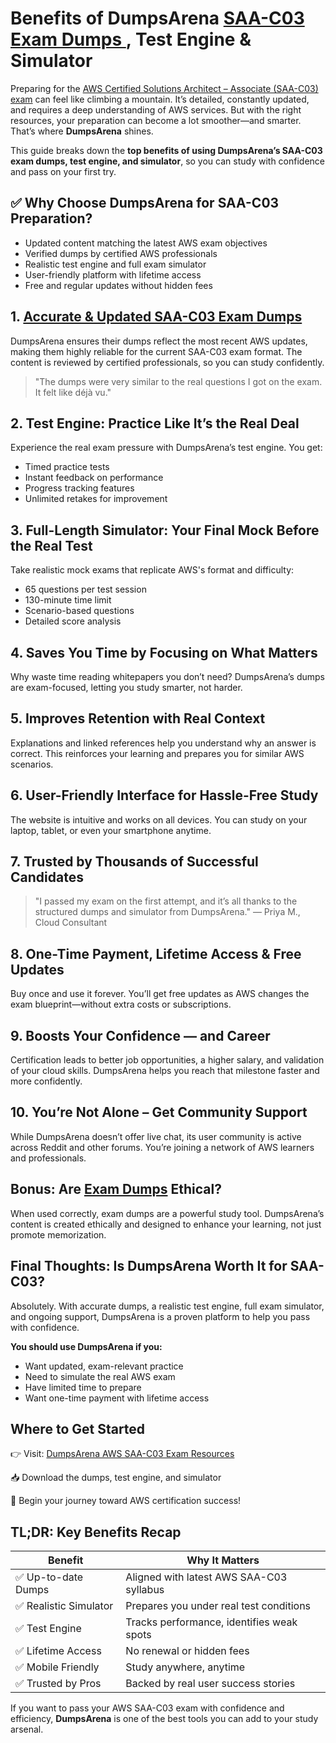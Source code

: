   <h1>Benefits of DumpsArena <a href="https://dumpsarena.co/aws-dumps/saa-c03/">SAA-C03 Exam Dumps </a> , Test Engine & Simulator</h1>

<meta name="google-site-verification" content="pVUFEQmryuzY8hmyZQx60HcMxxeZcG-EtzUF2w05xzk" />
  <p>Preparing for the <A href="https://dumpsarena.co/aws-dumps/saa-c03/">AWS Certified Solutions Architect – Associate (SAA-C03) exam</a> can feel like climbing a mountain. It’s detailed, constantly updated, and requires a deep understanding of AWS services. But with the right resources, your preparation can become a lot smoother—and smarter. That’s where <strong>DumpsArena</strong> shines.</p>

  <p>This guide breaks down the <strong>top benefits of using DumpsArena’s SAA-C03 exam dumps, test engine, and simulator</strong>, so you can study with confidence and pass on your first try.</p>

  <h2>✅ Why Choose DumpsArena for SAA-C03 Preparation?</h2>
  <ul>
    <li>Updated content matching the latest AWS exam objectives</li>
    <li>Verified dumps by certified AWS professionals</li>
    <li>Realistic test engine and full exam simulator</li>
    <li>User-friendly platform with lifetime access</li>
    <li>Free and regular updates without hidden fees</li>
  </ul>

  <h2>1. <a href="https://dumpsarena.co/aws-dumps/saa-c03/">Accurate & Updated SAA-C03 Exam Dumps</a></h2>
  <p>DumpsArena ensures their dumps reflect the most recent AWS updates, making them highly reliable for the current SAA-C03 exam format. The content is reviewed by certified professionals, so you can study confidently.</p>
  <blockquote>"The dumps were very similar to the real questions I got on the exam. It felt like déjà vu."</blockquote>

  <h2>2. Test Engine: Practice Like It’s the Real Deal</h2>
  <p>Experience the real exam pressure with DumpsArena’s test engine. You get:</p>
  <ul>
    <li>Timed practice tests</li>
    <li>Instant feedback on performance</li>
    <li>Progress tracking features</li>
    <li>Unlimited retakes for improvement</li>
  </ul>

  <h2>3. Full-Length Simulator: Your Final Mock Before the Real Test</h2>
  <p>Take realistic mock exams that replicate AWS's format and difficulty:</p>
  <ul>
    <li>65 questions per test session</li>
    <li>130-minute time limit</li>
    <li>Scenario-based questions</li>
    <li>Detailed score analysis</li>
  </ul>

  <h2>4. Saves You Time by Focusing on What Matters</h2>
  <p>Why waste time reading whitepapers you don’t need? DumpsArena’s dumps are exam-focused, letting you study smarter, not harder.</p>

  <h2>5. Improves Retention with Real Context</h2>
  <p>Explanations and linked references help you understand why an answer is correct. This reinforces your learning and prepares you for similar AWS scenarios.</p>

  <h2>6. User-Friendly Interface for Hassle-Free Study</h2>
  <p>The website is intuitive and works on all devices. You can study on your laptop, tablet, or even your smartphone anytime.</p>

  <h2>7. Trusted by Thousands of Successful Candidates</h2>
  <blockquote>"I passed my exam on the first attempt, and it’s all thanks to the structured dumps and simulator from DumpsArena." — Priya M., Cloud Consultant</blockquote>

  <h2>8. One-Time Payment, Lifetime Access & Free Updates</h2>
  <p>Buy once and use it forever. You’ll get free updates as AWS changes the exam blueprint—without extra costs or subscriptions.</p>

  <h2>9. Boosts Your Confidence — and Career</h2>
  <p>Certification leads to better job opportunities, a higher salary, and validation of your cloud skills. DumpsArena helps you reach that milestone faster and more confidently.</p>

  <h2>10. You’re Not Alone – Get Community Support</h2>
  <p>While DumpsArena doesn’t offer live chat, its user community is active across Reddit and other forums. You’re joining a network of AWS learners and professionals.</p>

  <h2>Bonus: Are <a href="https://dumpsarena.co/"> Exam Dumps</a> Ethical?</h2>
  <p>When used correctly, exam dumps are a powerful study tool. DumpsArena’s content is created ethically and designed to enhance your learning, not just promote memorization.</p>

  <h2>Final Thoughts: Is DumpsArena Worth It for SAA-C03?</h2>
  <p>Absolutely. With accurate dumps, a realistic test engine, full exam simulator, and ongoing support, DumpsArena is a proven platform to help you pass with confidence.</p>

  <p><strong>You should use DumpsArena if you:</strong></p>
  <ul>
    <li>Want updated, exam-relevant practice</li>
    <li>Need to simulate the real AWS exam</li>
    <li>Have limited time to prepare</li>
    <li>Want one-time payment with lifetime access</li>
  </ul>

  <h2>Where to Get Started</h2>
  <p>👉 Visit: <a href="https://dumpsarena.co/aws-dumps/saa-c03/" target="_blank">DumpsArena AWS SAA-C03 Exam Resources</a></p>
  <p>📥 Download the dumps, test engine, and simulator</p>
  <p>🎯 Begin your journey toward AWS certification success!</p>

  <h2>TL;DR: Key Benefits Recap</h2>
  <table>
    <thead>
      <tr>
        <th>Benefit</th>
        <th>Why It Matters</th>
      </tr>
    </thead>
    <tbody>
      <tr>
        <td>✅ Up-to-date Dumps</td>
        <td>Aligned with latest AWS SAA-C03 syllabus</td>
      </tr>
      <tr>
        <td>✅ Realistic Simulator</td>
        <td>Prepares you under real test conditions</td>
      </tr>
      <tr>
        <td>✅ Test Engine</td>
        <td>Tracks performance, identifies weak spots</td>
      </tr>
      <tr>
        <td>✅ Lifetime Access</td>
        <td>No renewal or hidden fees</td>
      </tr>
      <tr>
        <td>✅ Mobile Friendly</td>
        <td>Study anywhere, anytime</td>
      </tr>
      <tr>
        <td>✅ Trusted by Pros</td>
        <td>Backed by real user success stories</td>
      </tr>
    </tbody>
  </table>

  <p>If you want to pass your AWS SAA-C03 exam with confidence and efficiency, <strong>DumpsArena</strong> is one of the best tools you can add to your study arsenal.</p>

</body>
</html>
